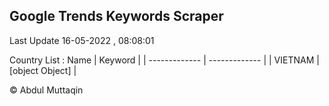 

## Google Trends Keywords Scraper 
 
Last Update 16-05-2022 , 08:08:01

Country List :
 Name  | Keyword |
| ------------- | ------------- |
| VIETNAM | [object Object] |



© Abdul Muttaqin 
